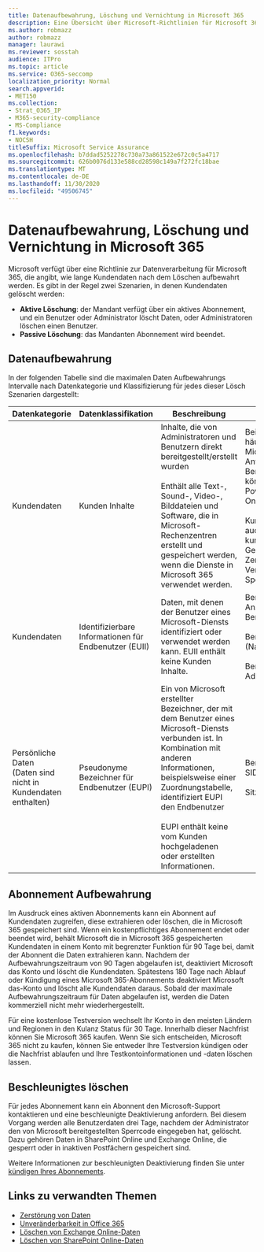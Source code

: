 ```yaml
---
title: Datenaufbewahrung, Löschung und Vernichtung in Microsoft 365
description: Eine Übersicht über Microsoft-Richtlinien für Microsoft 365 bezüglich Datenaufbewahrung, Löschung und Vernichtung.
ms.author: robmazz
author: robmazz
manager: laurawi
ms.reviewer: sosstah
audience: ITPro
ms.topic: article
ms.service: O365-seccomp
localization_priority: Normal
search.appverid:
- MET150
ms.collection:
- Strat_O365_IP
- M365-security-compliance
- MS-Compliance
f1.keywords:
- NOCSH
titleSuffix: Microsoft Service Assurance
ms.openlocfilehash: b7ddad5252278c730a73a861522e672c0c5a4717
ms.sourcegitcommit: 626b0076d133e588cd28598c149a7f272fc18bae
ms.translationtype: MT
ms.contentlocale: de-DE
ms.lasthandoff: 11/30/2020
ms.locfileid: "49506745"
---
```

# <a name="data-retention-deletion-and-destruction-in-microsoft-365"></a>Datenaufbewahrung, Löschung und Vernichtung in Microsoft 365

Microsoft verfügt über eine Richtlinie zur Datenverarbeitung für Microsoft 365, die angibt, wie lange Kundendaten nach dem Löschen aufbewahrt werden. Es gibt in der Regel zwei Szenarien, in denen Kundendaten gelöscht werden:

- **Aktive Löschung**: der Mandant verfügt über ein aktives Abonnement, und ein Benutzer oder Administrator löscht Daten, oder Administratoren löschen einen Benutzer.
- **Passive Löschung**: das Mandanten Abonnement wird beendet.

## <a name="data-retention"></a>Datenaufbewahrung

In der folgenden Tabelle sind die maximalen Daten Aufbewahrungs Intervalle nach Datenkategorie und Klassifizierung für jedes dieser Lösch Szenarien dargestellt:

| Datenkategorie | Datenklassifikation | Beschreibung | Beispiele | Aufbewahrungszeitraum |
|-----------------|-----------------|-----------------|----------------------------------|-------------------------------|
| Kundendaten | Kunden Inhalte| Inhalte, die von Administratoren und Benutzern direkt bereitgestellt/erstellt wurden <br><br> Enthält alle Text-, Sound-, Video-, Bilddateien und Software, die in Microsoft-Rechenzentren erstellt und gespeichert werden, wenn die Dienste in Microsoft 365 verwendet werden. | Beispiele für die am häufigsten verwendeten Microsoft 365-Anwendungen, mit denen Benutzerdaten erstellen können, sind Word, Excel, PowerPoint, Outlook und OneNote. <br><br> Kunden Inhalte enthalten auch kundeneigene/bereitgestellte Geheimnisse (Kennwörter, Zertifikate, Verschlüsselungsschlüssel, Speicherschlüssel) | **Aktives Lösch Szenario:** höchstens 30 Tage <br><br> **Szenario für passive Löschung:** höchstens 180 Tage |
| Kundendaten | Identifizierbare Informationen für Endbenutzer (EUII) | Daten, mit denen der Benutzer eines Microsoft-Diensts identifiziert oder verwendet werden kann. EUII enthält keine Kunden Inhalte. | Benutzername oder Anzeigename (Domäne \ Benutzername) <br><br> Benutzerprinzipalname (Name@Domain) <br><br>  Benutzerspezifische IP-Adressen | **Aktives Lösch Szenario:** höchstens 180 Tage (nur eine mandantenadministrator Aktion) <br><br> **Szenario für passive Löschung:** höchstens 180 Tage |
| Persönliche Daten <br> (Daten sind nicht in Kundendaten enthalten) | Pseudonyme Bezeichner für Endbenutzer (EUPI) | Ein von Microsoft erstellter Bezeichner, der mit dem Benutzer eines Microsoft-Diensts verbunden ist. In Kombination mit anderen Informationen, beispielsweise einer Zuordnungstabelle, identifiziert EUPI den Endbenutzer <br><br> EUPI enthält keine vom Kunden hochgeladenen oder erstellten Informationen. | Benutzer-GUIDs, PUIDs oder SIDs <br><br> Sitzungs-IDs | **Aktives Lösch Szenario:** höchstens 30 Tage <br><br> **Szenario für passive Löschung:** höchstens 180 Tage |

## <a name="subscription-retention"></a>Abonnement Aufbewahrung

Im Ausdruck eines aktiven Abonnements kann ein Abonnent auf Kundendaten zugreifen, diese extrahieren oder löschen, die in Microsoft 365 gespeichert sind. Wenn ein kostenpflichtiges Abonnement endet oder beendet wird, behält Microsoft die in Microsoft 365 gespeicherten Kundendaten in einem Konto mit begrenzter Funktion für 90 Tage bei, damit der Abonnent die Daten extrahieren kann. Nachdem der Aufbewahrungszeitraum von 90 Tagen abgelaufen ist, deaktiviert Microsoft das Konto und löscht die Kundendaten. Spätestens 180 Tage nach Ablauf oder Kündigung eines Microsoft 365-Abonnements deaktiviert Microsoft das-Konto und löscht alle Kundendaten daraus. Sobald der maximale Aufbewahrungszeitraum für Daten abgelaufen ist, werden die Daten kommerziell nicht mehr wiederhergestellt.

Für eine ﻿kostenlose Testversion wechselt Ihr Konto in den meisten Ländern und Regionen in den Kulanz Status für 30 Tage. Innerhalb dieser Nachfrist können Sie Microsoft 365 kaufen. Wenn Sie sich entscheiden, Microsoft 365 nicht zu kaufen, können Sie entweder Ihre Testversion kündigen oder die Nachfrist ablaufen und Ihre Testkontoinformationen und -daten löschen lassen.

## <a name="expedited-deletion"></a>Beschleunigtes löschen

Für jedes Abonnement kann ein Abonnent den Microsoft-Support kontaktieren und eine beschleunigte Deaktivierung anfordern. Bei diesem Vorgang werden alle Benutzerdaten drei Tage, nachdem der Administrator den von Microsoft bereitgestellten Sperrcode eingegeben hat, gelöscht. Dazu gehören Daten in SharePoint Online und Exchange Online, die gesperrt oder in inaktiven Postfächern gespeichert sind.

Weitere Informationen zur beschleunigten Deaktivierung finden Sie unter [kündigen Ihres Abonnements](https://docs.microsoft.com/microsoft-365/commerce/subscriptions/cancel-your-subscription).

## <a name="related-links"></a>Links zu verwandten Themen

- [Zerstörung von Daten](assurance-data-destruction.md)
- [Unveränderbarkeit in Office 365](assurance-data-immutability.md)
- [Löschen von Exchange Online-Daten](assurance-exchange-online-data-deletion.md)
- [Löschen von SharePoint Online-Daten](assurance-sharepoint-online-data-deletion.md)
